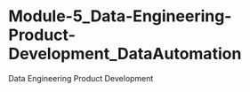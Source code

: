# Module-5_Data-Engineering-Product-Development_DataAutomation
Data Engineering Product Development

